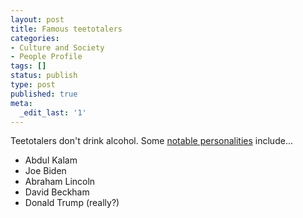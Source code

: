 ```yaml
---
layout: post
title: Famous teetotalers
categories:
- Culture and Society
- People Profile
tags: []
status: publish
type: post
published: true
meta:
  _edit_last: '1'
---
```

Teetotalers don't drink alcohol. Some [notable personalities](http://en.wikipedia.org/wiki/List_of_teetotalers) include...

- Abdul Kalam
- Joe Biden
- Abraham Lincoln
- David Beckham
- Donald Trump (really?)
